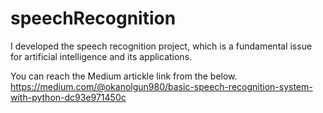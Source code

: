 # speechRecognition
I developed the speech recognition project, which is a fundamental issue for artificial intelligence and its applications.

You can reach the Medium artickle link from the below. 
https://medium.com/@okanolgun980/basic-speech-recognition-system-with-python-dc93e971450c
